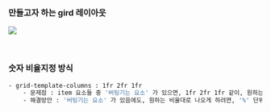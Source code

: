 


### 만들고자 하는 gird 레이아웃 

![](https://i.imgur.com/V5zlqBJ.png)




<br>

### 숫자 비율지정 방식 

``` bash
- grid-template-columns : 1fr 2fr 1fr 
	- 문제점 : item 요소들 중 '버팅기는 요소' 가 있으면, 1fr 2fr 1fr 같이, 원하는 비율대로 나오지 않음 
	- 해결방안 : '버팅기는 요소' 가 있음에도, 원하는 비율대로 나오게 하려면, '%' 단위를 사용하는게 낫다. 

```


